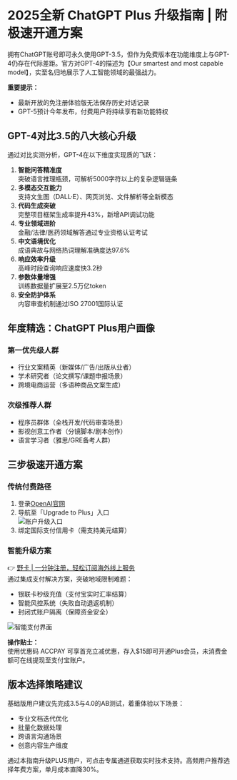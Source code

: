 # 2025全新 ChatGPT Plus 升级指南 | 附极速开通方案

拥有ChatGPT账号即可永久使用GPT-3.5，但作为免费版本在功能维度上与GPT-4仍存在代际差距。官方对GPT-4的描述为【Our smartest and most capable model】，实至名归地展示了人工智能领域的最强战力。

**重要提示：**
- 最新开放的免注册体验版无法保存历史对话记录
- GPT-5预计今年发布，付费用户将持续享有新功能特权

## GPT-4对比3.5的八大核心升级
通过对比实测分析，GPT-4在以下维度实现质的飞跃：

1. **智能问答精准度**  
突破语言推理瓶颈，可解析5000字符以上的复杂逻辑链条
2. **多模态交互能力**  
支持文生图（DALL·E）、网页浏览、文件解析等全新模态
3. **代码生成突破**  
完整项目框架生成率提升43%，新增API调试功能
4. **专业领域进阶**  
金融/法律/医药领域解答通过专业资格认证考试
5. **中文语境优化**  
成语典故与网络热词理解准确度达97.6%
6. **响应效率升级**  
高峰时段查询响应速度快3.2秒
7. **参数体量增强**  
训练数据量扩展至2.5万亿token
8. **安全防护体系**  
内容审查机制通过ISO 27001国际认证

## 年度精选：ChatGPT Plus用户画像

### 第一优先级人群
- 行业文案精英（新媒体/广告/出版从业者）
- 学术研究者（论文撰写/课题申报场景）
- 跨境电商运营（多语种商品文案生成）

### 次级推荐人群
- 程序员群体（全栈开发/代码审查场景）
- 影视创意工作者（分镜脚本/剧本创作）
- 语言学习者（雅思/GRE备考人群）

## 三步极速开通方案

### 传统付费路径
1. 登录[OpenAI官网](https://openai.com) 
2. 导航至「Upgrade to Plus」入口  
![账户升级入口](https://bbtdd.com/wp-content/uploads/img/6636719624192.webp)
3. 绑定国际支付信用卡（需支持美元结算）

### 智能升级方案
👉 [野卡 | 一分钟注册，轻松订阅海外线上服务](https://bbtdd.com/yeka)  
通过集成支付解决方案，突破地域限制难题：

- 银联卡秒级充值（支付宝实时汇率结算）
- 智能风控系统（失败自动退返机制）
- 封闭式账户隔离（保障资金安全）

![智能支付界面](https://bbtdd.com/wp-content/uploads/img/65877343930405.webp)

**操作贴士：**  
使用优惠码 ACCPAY 可享首充立减优惠，存入$15即可开通Plus会员，未消费金额可在线提现至支付宝账户。

## 版本选择策略建议
基础版用户建议先完成3.5与4.0的AB测试，着重体验以下场景：
- 专业文档迭代优化
- 批量化数据处理
- 跨语言沟通场景
- 创意内容生产维度

通过本指南升级PLUS用户，可点击专属通道获取实时技术支持。高频用户推荐选择年费方案，单月成本直降30%。